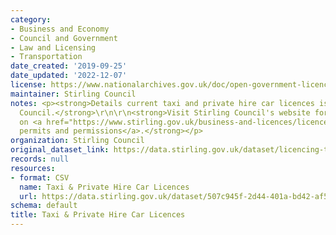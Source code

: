 ```yaml
---
category:
- Business and Economy
- Council and Government
- Law and Licensing
- Transportation
date_created: '2019-09-25'
date_updated: '2022-12-07'
license: https://www.nationalarchives.gov.uk/doc/open-government-licence/version/3/
maintainer: Stirling Council
notes: <p><strong>Details current taxi and private hire car licences issued by Stirling
  Council.</strong>\r\n\r\n<strong>Visit Stirling Council's website for further information
  on <a href="https://www.stirling.gov.uk/business-and-licences/licences-permits-and-permissions/">licences,
  permits and permissions</a>.</strong></p>
organization: Stirling Council
original_dataset_link: https://data.stirling.gov.uk/dataset/licencing-taxis-private-hire-cars
records: null
resources:
- format: CSV
  name: Taxi & Private Hire Car Licences
  url: https://data.stirling.gov.uk/dataset/507c945f-2d44-401a-bd42-af5a58359514/resource/96feb11c-54b7-4db3-afe3-a8681324f1b0/download/20221207-striling-council-taxi-private-hire-car-licences-as-at-05.12.2022.csv
schema: default
title: Taxi & Private Hire Car Licences
---
```

